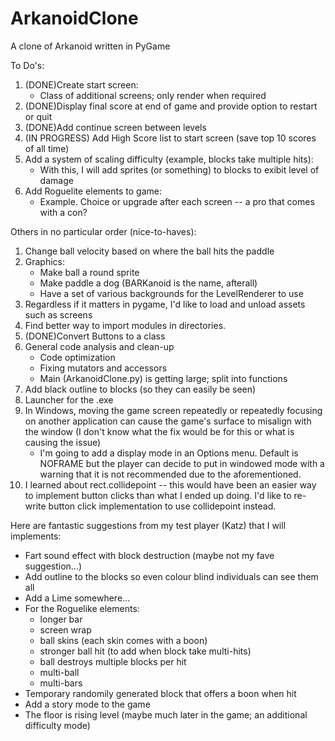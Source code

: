# ArkanoidClone
A clone of Arkanoid written in PyGame

To Do's:

1. (DONE)Create start screen:
    - Class of additional screens; only render when required
2. (DONE)Display final score at end of game and provide option to restart or quit
3. (DONE)Add continue screen between levels
4. (IN PROGRESS) Add High Score list to start screen (save top 10 scores of all time)
5. Add a system of scaling difficulty (example, blocks take multiple hits):
    - With this, I will add sprites (or something) to blocks to exibit level of damage
6. Add Roguelite elements to game:
    - Example. Choice or upgrade after each screen -- a pro that comes with a con?

Others in no particular order (nice-to-haves):

1. Change ball velocity based on where the ball hits the paddle
2. Graphics:
    - Make ball a round sprite
    - Make paddle a dog (BARKanoid is the name, afterall)
    - Have a set of various backgrounds for the LevelRenderer to use
3. Regardless if it matters in pygame, I'd like to load and unload assets such as screens
4. Find better way to import modules in directories.
5. (DONE)Convert Buttons to a class
6. General code analysis and clean-up
    - Code optimization
    - Fixing mutators and accessors
    - Main (ArkanoidClone.py) is getting large; split into functions
7. Add black outline to blocks (so they can easily be seen)
8. Launcher for the .exe
9. In Windows, moving the game screen repeatedly or repeatedly focusing on another application can cause the game's surface to misalign with the window (I don't know what the fix would be for this or what is causing the issue)
    - I'm going to add a display mode in an Options menu. Default is NOFRAME but the player can decide to put in windowed mode with a warning that it is not recommended due to the aforementioned.
10. I learned about rect.collidepoint -- this would have been an easier way to implement button clicks than what I ended up doing. I'd like to re-write button click implementation to use collidepoint instead.

Here are fantastic suggestions from my test player (Katz) that I will implements:
- Fart sound effect with block destruction (maybe not my fave suggestion...)
- Add outline to the blocks so even colour blind individuals can see them all
- Add a Lime somewhere...
- For the Roguelike elements:
    - longer bar
    - screen wrap
    - ball skins (each skin comes with a boon)
    - stronger ball hit (to add when block take multi-hits)
    - ball destroys multiple blocks per hit
    - multi-ball
    - multi-bars
- Temporary randomily generated block that offers a boon when hit
- Add a story mode to the game
- The floor is rising level (maybe much later in the game; an additional difficulty mode)